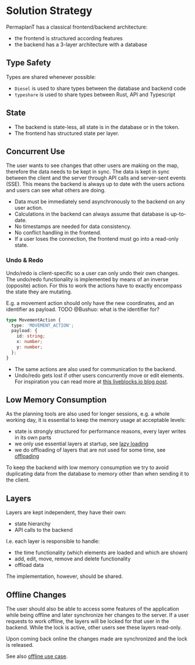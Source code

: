 # Solution Strategy

PermaplanT has a classical frontend/backend architecture:

- the frontend is structured according features
- the backend has a 3-layer architecture with a database

## Type Safety

Types are shared whenever possible:

- `Diesel` is used to share types between the database and backend code
- `typeshare` is used to share types between Rust, API and Typescript

## State

- The backend is state-less, all state is in the database or in the token.
- The frontend has structured state per layer.

## Concurrent Use

The user wants to see changes that other users are making on the map, therefore the data needs to be kept in sync.
The data is kept in sync between the client and the server through API calls and server-sent events (SSE).
This means the backend is always up to date with the users actions and users can see what others are doing.

- Data must be immediately send asynchronously to the backend on any user action.
- Calculations in the backend can always assume that database is up-to-date.
- No timestamps are needed for data consistency.
- No conflict handling in the frontend.
- If a user loses the connection, the frontend must go into a read-only state.

### Undo & Redo

Undo/redo is client-specific so a user can only undo their own changes.
The undo/redo functionality is implemented by means of an inverse (opposite) action.
For this to work the actions have to exactly encompass the state they are mutating.

E.g. a movement action should only have the new coordinates, and an identifier as payload.
TODO @Bushuo: what is the identifier for?

```ts
type MovementAction {
  type: 'MOVEMENT_ACTION';
  payload: {
    id: string;
    x: number;
    y: number;
  };
}
```

- The same actions are also used for communication to the backend.
- Undo/redo gets lost if other users concurrently move or edit elements.
  For inspiration you can read more at [this liveblocks.io blog post](https://liveblocks.io/blog/how-to-build-undo-redo-in-a-multiplayer-environment).

## Low Memory Consumption

As the planning tools are also used for longer sessions, e.g. a whole working day, it is essential to keep the memory usage at acceptable levels:

- state is strongly structured for performance reasons, every layer writes in its own parts
- we only use essential layers at startup, see [lazy loading](../decisions/frontend_lazyloading.md)
- we do offloading of layers that are not used for some time, see [offloading](../decisions/frontend_offloading.md)

To keep the backend with low memory consumption we try to avoid duplicating data from the database to memory other than when sending it to the client.

## Layers

Layers are kept independent, they have their own:

- state hierarchy
- API calls to the backend

I.e. each layer is responsible to handle:

- the time functionality (which elements are loaded and which are shown)
- add, edit, move, remove and delete functionality
- offload data

The implementation, however, should be shared.

## Offline Changes

The user should also be able to access some features of the application while being offline and later synchronize her changes to the server.
If a user requests to work offline, the layers will be locked for that user in the backend.
While the lock is active, other users see these layers read-only.

Upon coming back online the changes made are synchronized and the lock is released.

See also [offline use case](../usecases/assigned/offline.md).
